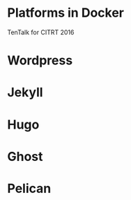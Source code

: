 Platforms in Docker
===================

TenTalk for CITRT 2016

# Wordpress

# Jekyll

# Hugo

# Ghost

# Pelican


